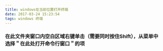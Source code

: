 ```yaml
---
title: windows在当前位置打开终端
date: 2017-03-24 15:23:54
tags: windows 终端
---
```

### 在此文件夹窗口内空白区域右键单击（需要同时按住Shift），从菜单中选择＂在此处打开命令行窗口＂的项
